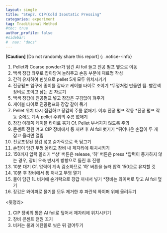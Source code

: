 ```yaml
---
layout: single
title: "Step7. CIP(Cold Isostatic Pressing"
categories: experiment
tag: Traditional Method
#toc: true
author_profile: false
#sidebar:
#  nav: "docs"
---
```


**[Caution]** [Do not randomly share this report]
{: .notice--info}

1.	Pellet과 Coarse powder가 담긴 Al foil 들고 진공 펌프 옆으로 이동
2.	백색 장갑 좌우로 잡아당겨 늘려주고 손등 부분에 재료명 작성
3.	간격 유지하여 핀셋으로 pellet 5개 모두 위치시키기
4.	진공펌프 입구에 종이를 감싸고 케이블 타이로 조이기
*뚜껑처럼 만들면 됨. 빨간색 장비로 조이고 남는 끈 자르기
5.	백색 장갑에 진공펌프 넣고 장갑은 구김없이 펴주기
6.	케이블 타이로 진공펌프와 장갑 같이 묶기
7.	Pellet 위치 다시 점검하고 장갑의 주름 없애기. 이후 진공 펌프 작동
*진공 펌프 작동 중에도 계속 pellet 주위의 주름 없애기
8.	장갑 아래쪽 케이블 타이로 묶기
Cf. Pellet 부서지지 않도록 주의
9.	콘센트 전원 켜고 CIP 장비에서 통 꺼낸 후 Al foil 벗기기
*튀어나온 손잡이 두 개 잡고 올리면 열림
10.	진공포장된 장갑 넣고 숟가락으로 푹 담그기
11.	손잡이 당긴 뚜껑 올리고 장비 내 제자리에 위치시키기
12.	150까지 압력 올리기
*’상’ 버튼은 release, ‘하’ 버튼은 press
*압력이 증가하지 않는 경우, 장비 우측 반시계 방향으로 돌린 후 진행
13.	10분 대기
Cf. 압력이 계속 감소하므로 ‘하’ 버튼을 눌러 압력 150으로 유지할 것
14.	10분 후 장비에서 통 꺼내고 뚜껑 열기
15.	물이 담긴 1L 비커에 숟가락으로 장갑 꺼내서 넣기
*장비는 와이퍼로 닦고 Al foil 덮기
16.	장갑은 와이퍼로 물기를 모두 제거한 후 파란색 와이퍼 위에 올려두기

<뒷정리>
1. CIP 장비의 통은 Al foil로 덮어서 제자리에 위치시키기
2. 장비 콘센트 전원 끄기
3. 비커는 물과 에탄올로 씻은 뒤 걸어두기
